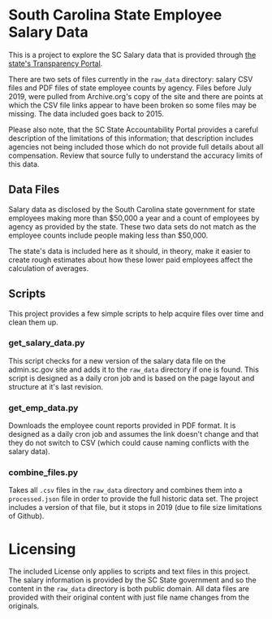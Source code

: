 # South Carolina State Employee Salary Data

This is a project to explore the SC Salary data that is provided through [the state's Transparency Portal](https://www.admin.sc.gov/transparency/transparency-portal).

There are two sets of files currently in the `raw_data` directory: salary CSV files and PDF files of state employee counts by agency. Files before July 2019, were pulled from Archive.org's copy of the site and there are points at which the CSV file links appear to have been broken so some files may be missing. The data included goes back to 2015.

Please also note, that the SC State Accountability Portal provides a careful description of the limitations of this information; that description includes agencies not being included those which do not provide full details about all compensation. Review that source fully to understand the accuracy limits of this data.

## Data Files

Salary data as disclosed by the South Carolina state government for state employees making more than $50,000 a year and a count of employees by agency as provided by the state. These two data sets do not match as the employee counts include people making less than $50,000.

The state's data is included here as it should, in theory, make it easier to create rough estimates about how these lower paid employees affect the calculation of averages.

## Scripts

This project provides a few simple scripts to help acquire files over time and clean them up.

### get_salary_data.py

This script checks for a new version of the salary data file on the admin.sc.gov site and adds it to the `raw_data` directory if one is found. This script is designed as a daily cron job and is based on the page layout and structure at it's last revision.

### get_emp_data.py

Downloads the employee count reports provided in PDF format. It is designed as a daily cron job and assumes the link doesn't change and that they do not switch to CSV (which could cause naming conflicts with the salary data).

### combine_files.py

Takes all `.csv` files in the `raw_data` directory and combines them into a `processed.json` file in order to provide the full historic data set. The project includes a version of that file, but it stops in 2019 (due to file size limitations of Github).

# Licensing

The included License only applies to scripts and text files in this project. The salary information is provided by the SC State government and so the content in the `raw_data` directory is both public domain. All data files are provided with their original content with just file name changes from the originals.
